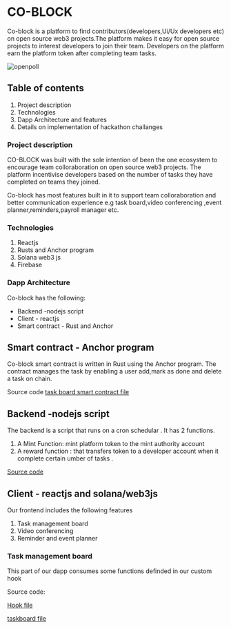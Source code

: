 # CO-BLOCK


Co-block is a platform to find contributors(developers,Ui/Ux developers etc) on open source web3 projects.The platform makes it easy for open source projects to interest developers to join their team.
Developers on the platform earn the platform token after completing team tasks.




![openpoll](https://firebasestorage.googleapis.com/v0/b/coblock-c4473.appspot.com/o/Screen%20Shot%202023-02-09%20at%205.46.49%20PM.png?alt=media&token=f36d1006-ae48-47f7-8137-568ec120fd3d)


## Table of contents

1. Project description
1. Technologies
1. Dapp Architecture and features
1. Details on implementation of hackathon challanges 



### Project description


CO-BLOCK was built with the sole intention of been the one ecosystem to encourage team colloraboration on open source web3 projects.
The platform incentivise developers based on the number of tasks they have completed on teams they joined.

Co-block has most features built in it to support team colloraboration and better communication experience e.g task board,video conferencing ,event planner,reminders,payroll manager etc.



###  Technologies 

1. Reactjs 
1. Rusts and Anchor program
1. Solana web3 js
1. Firebase



###  Dapp Architecture 


Co-block has the following:

- Backend -nodejs script
- Client - reactjs
- Smart contract - Rust and Anchor



## Smart contract - Anchor program

Co-block smart contract is written in Rust using the Anchor program. The contract manages the task by enabling a user add,mark as done and delete a task on chain.


Source code
 [task board smart contract file](https://github.com/scapula07/Co-block-solana-hack/blob/master/anchor-smartcontract/task-board.rs)
 
 
 ## Backend -nodejs script
 
 The backend is a script that runs on a cron schedular . It has 2 functions.
 
 1. A Mint Function: mint platform token to the mint authority account
 1. A reward function : that transfers token to a developer account when it complete certain umber of tasks .
 
 
  [ Source code](https://github.com/scapula07/Co-block-solana-hack/blob/master/%20backend/index.js)
  
  
  
  ## Client - reactjs and solana/web3js
  
  Our frontend includes the following features
  
  1. Task management board
  1. Video conferencing 
  1. Reminder and event planner
  
  
  
  ### Task management board
  
  This part of our dapp consumes some functions definded in our custom hook
  
  
  Source code:
  
  [Hook file ](https://github.com/scapula07/Co-block-solana-hack/blob/master/client/src/Hooks/coblocks.utils.js)
  
  [taskboard file ](https://github.com/scapula07/Co-block-solana-hack/blob/master/client/src/pages/ProjectBoards/index.js)
  
  
  

  
  
 
 


